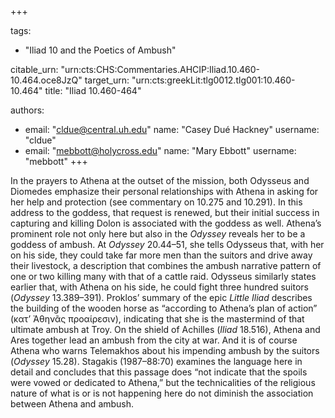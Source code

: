 +++

tags:
- "Iliad 10 and the Poetics of Ambush"

citable_urn: "urn:cts:CHS:Commentaries.AHCIP:Iliad.10.460-10.464.oce8JzQ"
target_urn: "urn:cts:greekLit:tlg0012.tlg001:10.460-10.464"
title: "Iliad 10.460-464"

authors:
- email: "cldue@central.uh.edu"
  name: "Casey Dué Hackney"
  username: "cldue"
- email: "mebbott@holycross.edu"
  name: "Mary Ebbott"
  username: "mebbott"
+++

<p>In the prayers to Athena at the outset of the mission, both Odysseus and Diomedes emphasize their personal relationships with Athena in asking for her help and protection (see commentary on 10.275 and 10.291). In this address to the goddess, that request is renewed, but their initial success in capturing and killing Dolon is associated with the goddess as well. Athena’s prominent role not only here but also in the <em>Odyssey</em> reveals her to be a goddess of ambush. At <em>Odyssey</em> 20.44–51, she tells Odysseus that, with her on his side, they could take far more men than the suitors and drive away their livestock, a description that combines the ambush narrative pattern of one or two killing many with that of a cattle raid. Odysseus similarly states earlier that, with Athena on his side, he could fight three hundred suitors (<em>Odyssey</em> 13.389–391). Proklos’ summary of the epic <em>Little Iliad</em> describes the building of the wooden horse as “according to Athena’s plan of action” (κατ’ Ἀθηνᾶς προαίρεσιν), indicating that she is the mastermind of that ultimate ambush at Troy. On the shield of Achilles (<em>Iliad</em> 18.516), Athena and Ares together lead an ambush from the city at war. And it is of course Athena who warns Telemakhos about his impending ambush by the suitors (<em>Odyssey</em> 15.28). Stagakis (1987–88:70) examines the language here in detail and concludes that this passage does “not indicate that the spoils were vowed or dedicated to Athena,” but the technicalities of the religious nature of what is or is not happening here do not diminish the association between Athena and ambush. </p>